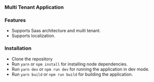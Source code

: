 ### Multi Tenant Application

### Features
- Supports Saas architecture and multi tenant.
- Supports localization.

### Installation
- Clone the repository
- Run `yarn` or `npm install` for installing node dependencies.
- Run `yarn dev` or `npm run dev` for running the application in dev mode.
- Run `yarn build` or `npm run build` for building the application.